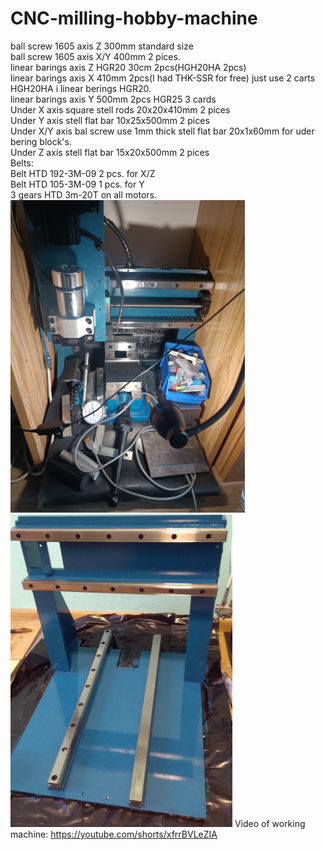 # CNC-milling-hobby-machine
ball screw 1605 axis Z 300mm standard size<br>
ball screw 1605 axis X/Y 400mm 2 pices.<br>
linear barings axis Z HGR20 30cm 2pcs(HGH20HA 2pcs)<br>
linear barings axis X 410mm 2pcs(I had THK-SSR for free) just use 2 carts HGH20HA i linear berings HGR20.<br>
linear barings axis Y 500mm 2pcs HGR25 3 cards<br>
Under X axis square stell rods 20x20x410mm 2 pices <br>
Under Y axis stell flat bar 10x25x500mm 2 pices<br>
Under X/Y axis bal screw use 1mm thick stell flat bar 20x1x60mm for uder bering block's.<br>
Under Z axis stell flat bar 15x20x500mm 2 pices<br>
Belts:<br>
Belt HTD 192-3M-09 2 pcs. for X/Z<br>
Belt HTD 105-3M-09 1 pcs. for Y<br>
3 gears HTD 3m-20T on all motors.<br>
<img height=500 src="https://github.com/skmskmx/CNC-milling-hobby-machine/blob/main/mahine_photo.jpg?raw=true">
<img height=500 src="https://github.com/skmskmx/CNC-milling-hobby-machine/blob/main/frame_post_paiting.jpg?raw=true">
Video of working machine:
https://youtube.com/shorts/xfrrBVLeZIA
